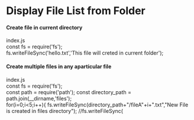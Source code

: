 # Display File List from Folder
#### Create file in current directory
index.js<br>
const fs = require('fs');<br>
fs.writeFileSync('hello.txt','This file will creted in current folder');<br>
#### Create multiple files in any aparticular file
index.js<br>
const fs = require('fs');<br>
const path = require('path');
const directory_path = path.join(__dirname,'files');<br>
for(i=0;i<5;i++){
  fs.writeFileSync(directory_path+"/fileA"+i+".txt","New File is created in files directory");
  //fs.writeFileSync(
